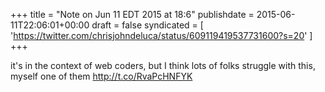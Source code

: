 +++
title = "Note on Jun 11 EDT 2015 at 18:6"
publishdate = 2015-06-11T22:06:01+00:00
draft = false
syndicated = [ 'https://twitter.com/chrisjohndeluca/status/609119419537731600?s=20' ]
+++

it's in the context of web coders, but I think lots of folks struggle with this, myself one of them http://t.co/RvaPcHNFYK
